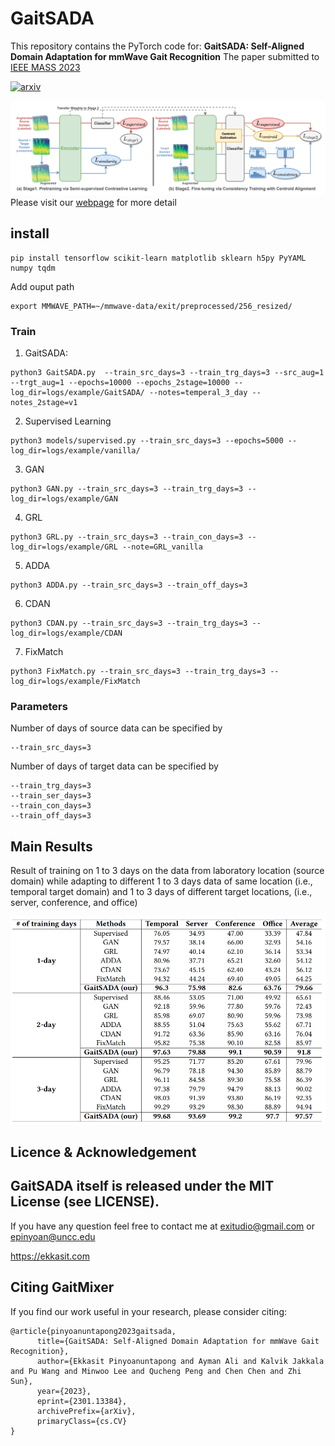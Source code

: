 # GaitSADA
This repository contains the PyTorch code for:
__GaitSADA: Self-Aligned Domain Adaptation for mmWave Gait Recognition__
The paper submitted to [IEEE MASS 2023](https://cis.temple.edu/ieeemass2023/index.html)

[![arxiv](https://img.shields.io/badge/arXiv:2301.13384-red)](https://arxiv.org/abs/2301.13384) 

![overall](assets/overall.png)
Please visit our [webpage](https://exitudio.github.io/GaitSADA) for more detail

## install
```
pip install tensorflow scikit-learn matplotlib sklearn h5py PyYAML numpy tqdm
```

Add ouput path
```
export MMWAVE_PATH=~/mmwave-data/exit/preprocessed/256_resized/
```

### Train

1. GaitSADA:
```
python3 GaitSADA.py  --train_src_days=3 --train_trg_days=3 --src_aug=1 --trgt_aug=1 --epochs=10000 --epochs_2stage=10000 --log_dir=logs/example/GaitSADA/ --notes=temperal_3_day --notes_2stage=v1
```

2. Supervised Learning
```
python3 models/supervised.py --train_src_days=3 --epochs=5000 --log_dir=logs/example/vanilla/
```

3. GAN
```
python3 GAN.py --train_src_days=3 --train_trg_days=3 --log_dir=logs/example/GAN
```

4. GRL
```
python3 GRL.py --train_src_days=3 --train_con_days=3 --log_dir=logs/example/GRL --note=GRL_vanilla
```

5. ADDA
```
python3 ADDA.py --train_src_days=3 --train_off_days=3 
```

6. CDAN
```
python3 CDAN.py --train_src_days=3 --train_trg_days=3 --log_dir=logs/example/CDAN
```

7. FixMatch
```
python3 FixMatch.py --train_src_days=3 --train_trg_days=3 --log_dir=logs/example/FixMatch
```

### Parameters
Number of days of source data can be specified by
```
--train_src_days=3
```

Number of days of target data can be specified by
```
--train_trg_days=3 
--train_ser_days=3
--train_con_days=3
--train_off_days=3
```
## Main Results
Result of training on 1 to 3 days on the data from laboratory location (source domain) while adapting to different 1 to 3 days data of same location (i.e., temporal target domain) and 1 to 3 days of different target locations, (i.e., server, conference, and office)

![table](assets/table.png)

<!-- #### 1 Day Result

|   Methods        | Temporal | Server | Conference | Office | Average |
|:-----------------|:---------|:-------|:-----------|:-------|:--------|
| Supervised       |   76.05  |   34.93|  47.00     |   33.39| 47.84   |
| GAN              |79.57     |38.14   |66.00       |32.93   |54.16    |
| GRL              |74.97     |40.14   |62.10       |36.14   |53.34    |
| ADDA             |80.96     |37.71   | 65.21      |32.60   |54.12    |
| CDAN             |73.67     | 45.15  | 62.40      |43.24   |56.12    |
| FixMatch         |94.32     | 44.24  | 69.40      |49.05   |64.25    |
|**GaitSADA (our)**|96.3      | 75.98  | 82.6       |63.76   |79.66    | -->

<!-- #### 2 Day Result
|   Methods        | Temporal | Server | Conference | Office | Average |
|:-----------------|:---------|:-------|:-----------|:-------|:--------|
| Supervised       |   88.46  |   53.05|  71.00     |   49.92| 65.61   | -->



## Licence & Acknowledgement
GaitSADA itself is released under the MIT License (see LICENSE).
---
If you have any question feel free to contact me at exitudio@gmail.com or epinyoan@uncc.edu

https://ekkasit.com

## <a name="CitingGaitMixer"></a>Citing GaitMixer
If you find our work useful in your research, please consider citing:

```
@article{pinyoanuntapong2023gaitsada,
      title={GaitSADA: Self-Aligned Domain Adaptation for mmWave Gait Recognition}, 
      author={Ekkasit Pinyoanuntapong and Ayman Ali and Kalvik Jakkala and Pu Wang and Minwoo Lee and Qucheng Peng and Chen Chen and Zhi Sun},
      year={2023},
      eprint={2301.13384},
      archivePrefix={arXiv},
      primaryClass={cs.CV}
}
```


<!-- python3 ResnetVanilla_FixMatch_centroid.py  --train_src_days=3 --train_trg_days=3 --src_aug=1 --trgt_aug=1 --epochs=10000 --epochs_fixmatch=10000 --log_dir=logs/Baselines/paper/vanilla_fixMatch_centroid_softlabel_self_supervsied/ --notes=temperal_3_day --notes_fixmatch=v1



python3 ResnetAMCA_DomClas_GAN_Vanilla.py --train_src_days=3 --train_trg_days=3 --log_dir=logs/Baselines/paper/GAN
python3 ResnetAMCA_DomClas_GRL_Vanilla.py --train_src_days=3 --train_con_days=3 --log_dir=logs/Baselines/paper/GRL --note=GRL_vanilla
python3 ResnetADDA.py --train_src_days=3 --train_off_days=3 

python3 ResnetCDAN_2.py --train_src_days=3 --train_trg_days=3 --log_dir=logs/Baselines/paper/CDAN

python3 ResnetFixMatch.py --train_src_days=3 --train_trg_days=3 --log_dir=logs/Baselines/paper/FixMatch -->